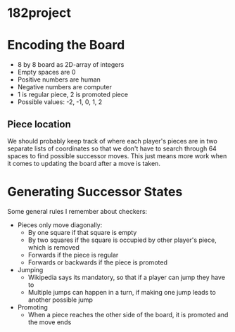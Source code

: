 182project
==========

# Encoding the Board
* 8 by 8 board as 2D-array of integers
* Empty spaces are 0
* Positive numbers are human
* Negative numbers are computer
* 1 is regular piece, 2 is promoted piece
* Possible values: -2, -1, 0, 1, 2

## Piece location
We should probably keep track of where each player's pieces are in two separate lists of coordinates so that we don't have to search through 64 spaces to find possible successor moves. This just means more work when it comes to updating the board after a move is taken.

# Generating Successor States

Some general rules I remember about checkers:

* Pieces only move diagonally:
  * By one square if that square is empty
  * By two squares if the square is occupied by other player's piece, which is removed
  * Forwards if the piece is regular
  * Forwards or backwards if the piece is promoted
* Jumping
  * Wikipedia says its mandatory, so that if a player can jump they have to
  * Multiple jumps can happen in a turn, if making one jump leads to another possible jump
* Promoting
  * When a piece reaches the other side of the board, it is promoted and the move ends


